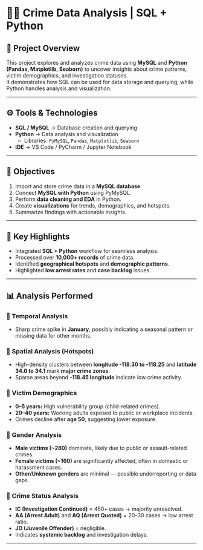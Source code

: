 # 🕵️‍♂️ Crime Data Analysis | SQL + Python  

## 📄 Project Overview  
This project explores and analyzes crime data using **MySQL** and **Python (Pandas, Matplotlib, Seaborn)** to uncover insights about crime patterns, victim demographics, and investigation statuses.  
It demonstrates how SQL can be used for data storage and querying, while Python handles analysis and visualization.

---

## ⚙️ Tools & Technologies  
- **SQL / MySQL** → Database creation and querying  
- **Python** → Data analysis and visualization  
  - Libraries: `PyMySQL`, `Pandas`, `Matplotlib`, `Seaborn`  
- **IDE** → VS Code / PyCharm / Jupyter Notebook   

---

## 🎯 Objectives  
1. Import and store crime data in a **MySQL database**.  
2. Connect **MySQL with Python** using PyMySQL.  
3. Perform **data cleaning and EDA** in Python.  
4. Create **visualizations** for trends, demographics, and hotspots.  
5. Summarize findings with actionable insights.  

---

## 🧠 Key Highlights  
- Integrated **SQL + Python** workflow for seamless analysis.  
- Processed over **10,000+ records** of crime data.  
- Identified **geographical hotspots** and **demographic patterns**.  
- Highlighted **low arrest rates** and **case backlog** issues.  

---

## 📊 Analysis Performed  

### 🔹 Temporal Analysis  
- Sharp crime spike in **January**, possibly indicating a seasonal pattern or missing data for other months.

### 🔹 Spatial Analysis (Hotspots)  
- High-density clusters between **longitude -118.30 to -118.25** and **latitude 34.0 to 34.1** mark **major crime zones**.  
- Sparse areas beyond **-118.45 longitude** indicate low crime activity.

### 🔹 Victim Demographics  
- **0–5 years:** High vulnerability group (child-related crimes).  
- **20–40 years:** Working adults exposed to public or workplace incidents.  
- Crimes decline after **age 50**, suggesting lower exposure.

### 🔹 Gender Analysis  
- **Male victims (~280)** dominate, likely due to public or assault-related crimes.  
- **Female victims (~160)** are significantly affected, often in domestic or harassment cases.  
- **Other/Unknown genders** are minimal — possible underreporting or data gaps.

### 🔹 Crime Status Analysis  
- **IC (Investigation Continued)** = 450+ cases → majority unresolved.  
- **AA (Arrest Adult)** and **AQ (Arrest Quoted)** = 20–30 cases → low arrest ratio.  
- **JO (Juvenile Offender)** = negligible.  
- Indicates **systemic backlog** and investigation delays.

---
